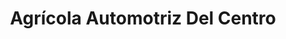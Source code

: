 ---
title: "Agrícola Automotriz Del Centro"
url: /valle-de-santiago/agricola-automotriz-del-centro/
shop: Supermarkt
---